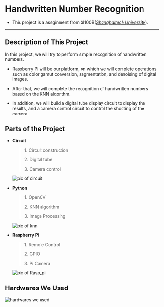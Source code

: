# Handwritten Number Recognition  

* This project is a assginment from SI100B(<u>_Shanghaitech University_</u>).

----------

## Description of This Project

In this project, we will try to perform simple recognition of handwritten numbers.  

* Raspberry Pi will be our platform, on which we will complete operations such as color gamut conversion, segmentation, and denoising of digital images.  

* After that, we will complete the recognition of handwritten numbers based on the KNN algorithm.  

* In addition, we will build a digital tube display circuit to display the results, and a camera control circuit to control the shooting of the camera.

## Parts of the Project

* __Circuit__
    >
    > 1\. Circuit construction  
    >
    > 2\. Digital tube
    >
    > 3\. Camera control

    ![pic of circuit](https://gitee.com/zivmax/pics/raw/github/pic-of-circuit.jpg)

* __Python__
    >
    > 1\. OpenCV  
    >
    > 2\. KNN algorithm  
    >
    > 3\. Image Processing

    ![pic of knn](https://gitee.com/zivmax/pics/raw/github/pic-of-knn.jpg)
* __Raspberry Pi__
    >
    > 1\. Remote Control  
    >
    > 2\. GPIO  
    >
    > 3\. Pi Camera

    ![pic of Rasp_pi](https://gitee.com/zivmax/pics/raw/github/pic-of-Rasp_pi.jpg)

## Hardwares We Used

![hardwares we used](https://gitee.com/zivmax/pics/raw/github/hardware-we-used.jpg)
